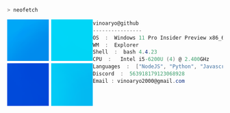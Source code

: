 ```zsh
> neofetch
```
<img align="left" src="https://github.com/vinoaryo/vinoaryo/blob/main/assets/logo.png" alt="logo.png" width="200" /> 

```csharp
vinoaryo@github
----------------
OS  :  Windows 11 Pro Insider Preview x86_64
WM  :  Explorer
Shell  :  bash 4.4.23
CPU  :   Intel i5-6200U (4) @ 2.400GHz
Languages  :  ["NodeJS", "Python", "Javascript"]
Discord  :  563918179123068928
Email : vinoaryo2000@gmail.com
```
